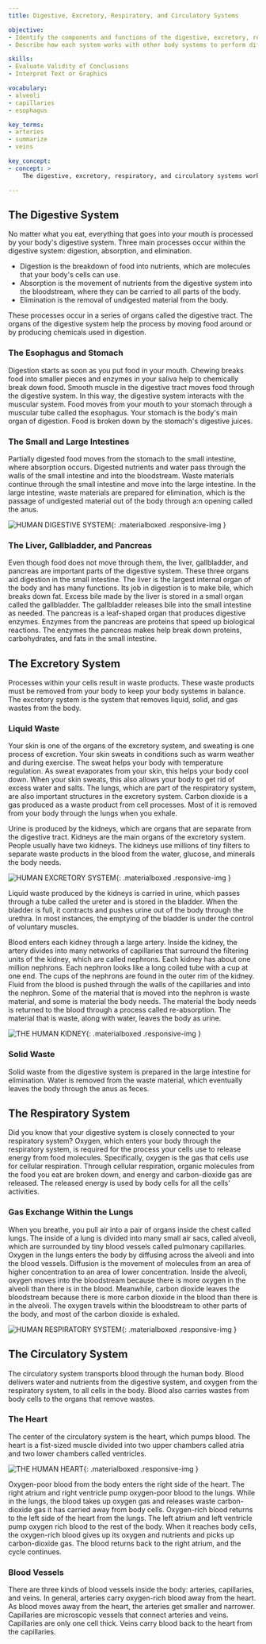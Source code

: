 ```yaml
---
title: Digestive, Excretory, Respiratory, and Circulatory Systems

objective:
- Identify the components and functions of the digestive, excretory, respiratory, and circulatory systems
- Describe how each system works with other body systems to perform different functions

skills:
- Evaluate Validity of Conclusions
- Interpret Text or Graphics

vocabulary:
- alveoli
- capillaries
- esophagus

key_terms:
- arteries
- summarize
- veins

key_concept:
- concept: >
    The digestive, excretory, respiratory, and circulatory systems work together to move oxygen and nutrients through and out of your body.

---
```


## The Digestive System

No matter what you eat, everything that goes into your mouth is processed by your body's digestive system. Three main processes occur within the digestive system: digestion, absorption, and elimination.

  * Digestion is the breakdown of food into nutrients, which are molecules that your body's cells can use.
  * Absorption is the movement of nutrients from the digestive system into the bloodstream, where they can be carried to all parts of the body.
  * Elimination is the removal of undigested material from the body.

These processes occur in a series of organs called the digestive tract. The organs of the digestive system help the process by moving food around or by producing chemicals used in digestion.

### The Esophagus and Stomach

Digestion starts as soon as you put food in your mouth. Chewing breaks food into smaller pieces and enzymes in your saliva help to chemically break down food. Smooth muscle in the digestive tract moves food through the digestive system. In this way, the digestive system interacts with the muscular system. Food moves from your mouth to your stomach through a muscular tube called the esophagus. Your stomach is the body's main organ of digestion. Food is broken down by the stomach's digestive juices.

### The Small and Large Intestines

Partially digested food moves from the stomach to the small intestine, where absorption occurs. Digested nutrients and water pass through the walls of the small intestine and into the bloodstream. Waste materials continue through the small intestine and move into the large intestine. In the large intestine, waste materials are prepared for elimination, which is the passage of undigested material out of the body through a:n opening called the anus.

![HUMAN DIGESTIVE SYSTEM](https://upload.wikimedia.org/wikipedia/commons/1/14/Blausen_0316_DigestiveSystem.png){: .materialboxed .responsive-img }

### The Liver, Gallbladder, and Pancreas

Even though food does not move through them, the liver, gallbladder, and pancreas are important parts of the digestive system. These three organs aid digestion in the small intestine. The liver is the largest internal organ of the body and has many functions. Its job in digestion is to make bile, which breaks down fat. Excess bile made by the liver is stored in a small organ called the gallbladder. The gallbladder releases bile into the small intestine as needed. The pancreas is a leaf-shaped organ that produces digestive enzymes. Enzymes from the pancreas are proteins that speed up biological reactions. The enzymes the pancreas makes help break down proteins, carbohydrates, and fats in the small intestine.

## The Excretory System

Processes within your cells result in waste products. These waste products must be removed from your body to keep your body systems in balance. The excretory system is the system that removes liquid, solid, and gas wastes from the body.

### Liquid Waste

Your skin is one of the organs of the excretory system, and sweating is one process of excretion. Your skin sweats in conditions such as warm weather and during exercise. The sweat helps your body with temperature regulation. As sweat evaporates from your skin, this helps your body cool down. When your skin sweats, this also allows your body to get rid of excess water and salts. The lungs, which are part of the respiratory system, are also important structures in the excretory system. Carbon dioxide is a gas produced as a waste product from cell processes. Most of it is removed from your body through the lungs when you exhale.

Urine is produced by the kidneys, which are organs that are separate from the digestive tract. Kidneys are the main organs of the excretory system. People usually have two kidneys. The kidneys use millions of tiny filters to separate waste products in the blood from the water, glucose, and minerals the body needs.

![HUMAN EXCRETORY SYSTEM](https://upload.wikimedia.org/wikipedia/commons/f/f0/Gray1123.png){: .materialboxed .responsive-img }

Liquid waste produced by the kidneys is carried in urine, which passes through a tube called the ureter and is stored in the bladder. When the bladder is full, it contracts and pushes urine out of the body through the urethra. In most instances, the emptying of the bladder is under the control of voluntary muscles.

Blood enters each kidney through a large artery. Inside the kidney, the artery divides into many networks of capillaries that surround the filtering units of the kidney, which are called nephrons. Each kidney has about one million nephrons. Each nephron looks like a long coiled tube with a cup at one end. The cups of the nephrons are found in the outer rim of the kidney. Fluid from the blood is pushed through the walls of the capillaries and into the nephron. Some of the material that is moved into the nephron is waste material, and some is material the body needs. The material the body needs is returned to the blood through a process called re-absorption. The material that is waste, along with water, leaves the body as urine.

![THE HUMAN KIDNEY](https://upload.wikimedia.org/wikipedia/commons/f/f0/Gray1123.png){: .materialboxed .responsive-img }

### Solid Waste

Solid waste from the digestive system is prepared in the large intestine for elimination. Water is removed from the waste material, which eventually leaves the body through the anus as feces.

## The Respiratory System

Did you know that your digestive system is closely connected to your respiratory system? Oxygen, which enters your body through the respiratory system, is required for the process your cells use to release energy from food molecules. Specifically, oxygen is the gas that cells use for cellular respiration. Through cellular respiration, organic molecules from the food you eat are broken down, and energy and carbon-dioxide gas are released. The released energy is used by body cells for all the cells' activities.

### Gas Exchange Within the Lungs

When you breathe, you pull air into a pair of organs inside the chest called lungs. The inside of a lung is divided into many small air sacs, called alveoli, which are surrounded by tiny blood vessels called pulmonary capillaries. Oxygen in the lungs enters the body by diffusing across the alveoli and into the blood vessels. Diffusion is the movement of molecules from an area of higher concentration to an area of lower concentration. Inside the alveoli, oxygen moves into the bloodstream because there is more oxygen in the alveoli than there is in the blood. Meanwhile, carbon dioxide leaves the bloodstream because there is more carbon dioxide in the blood than there is in the alveoli. The oxygen travels within the bloodstream to other parts of the body, and most of the carbon dioxide is exhaled.

![HUMAN RESPIRATORY SYSTEM](https://upload.wikimedia.org/wikipedia/commons/7/77/Blausen_0770_RespiratorySystem_02.png){: .materialboxed .responsive-img }

## The Circulatory System

The circulatory system transports blood through the human body. Blood delivers water·and nutrients from the digestive system, and oxygen from the respiratory system, to all cells in the body. Blood also carries wastes from body cells to the organs that remove wastes.

### The Heart

The center of the circulatory system is the heart, which pumps blood. The heart is a fist-sized muscle divided into two upper chambers called atria and two lower chambers called ventricles.

![THE HUMAN HEART](https://upload.wikimedia.org/wikipedia/commons/1/12/Blausen_0457_Heart_SectionalAnatomy.png){: .materialboxed .responsive-img }

Oxygen-poor blood from the body enters the right side of the heart. The right atrium and right ventricle pump oxygen-poor blood to the lungs. While in the lungs, the blood takes up oxygen gas and releases waste carbon-dioxide gas it has carried away from body cells. Oxygen-rich blood returns to the left side of the heart from the lungs. The left atrium and left ventricle pump oxygen rich blood to the rest of the body. When it reaches body cells, the oxygen-rich blood gives up its oxygen and nutrients and picks up carbon-dioxide gas. The blood returns back to the right atrium, and the cycle continues.

### Blood Vessels

There are three kinds of blood vessels inside the body: arteries, capillaries, and veins. In general, arteries carry oxygen-rich blood away from the heart. As blood moves away from the heart, the arteries get smaller and narrower. Capillaries are microscopic vessels that connect arteries and veins. Capillaries are only one cell thick. Veins carry blood back to the heart from the capillaries.
